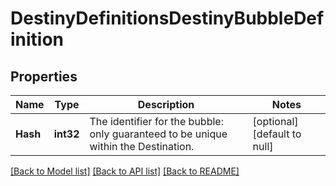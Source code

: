 # DestinyDefinitionsDestinyBubbleDefinition

## Properties
Name | Type | Description | Notes
------------ | ------------- | ------------- | -------------
**Hash** | **int32** | The identifier for the bubble: only guaranteed to be unique within the Destination. | [optional] [default to null]

[[Back to Model list]](../README.md#documentation-for-models) [[Back to API list]](../README.md#documentation-for-api-endpoints) [[Back to README]](../README.md)


